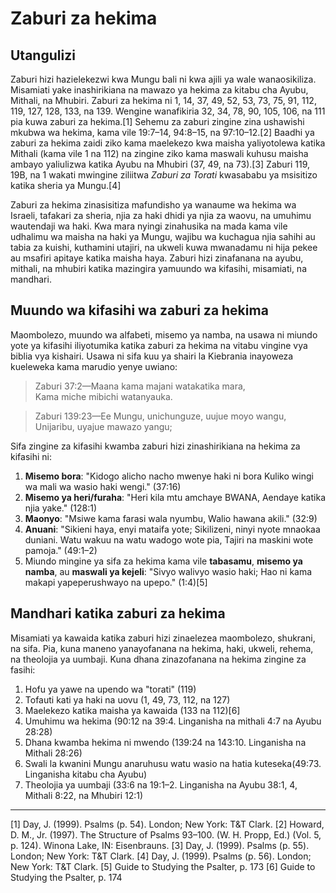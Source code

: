 # Zaburi za hekima

## Utangulizi

Zaburi hizi hazielekezwi kwa Mungu bali ni kwa ajili ya wale wanaosikiliza. Misamiati yake inashirikiana na mawazo ya hekima za kitabu cha Ayubu, Mithali, na Mhubiri. Zaburi za hekima ni 1, 14, 37, 49, 52, 53, 73, 75, 91, 112, 119, 127, 128, 133, na 139. Wengine wanafikiria 32, 34, 78, 90, 105, 106, na 111 pia kuwa zaburi za hekima.[1] Sehemu za zaburi zingine zina ushawishi mkubwa wa hekima, kama vile 19:7–14, 94:8–15, na 97:10–12.[2] Baadhi ya zaburi za hekima zaidi ziko kama maelekezo kwa maisha yaliyotolewa katika Mithali (kama vile 1 na 112) na zingine ziko kama maswali kuhusu maisha ambayo yaliulizwa katika Ayubu na Mhubiri (37, 49, na 73).[3] Zaburi 119, 19B, na 1 wakati mwingine ziliitwa _Zaburi za Torati_ kwasababu ya msisitizo katika sheria ya Mungu.[4]

Zaburi za hekima zinasisitiza mafundisho ya wanaume wa hekima wa Israeli, tafakari za sheria, njia za haki dhidi ya njia za waovu, na umuhimu wautendaji wa haki. Kwa mara nyingi zinahusika na mada kama vile udhalimu wa maisha na haki ya Mungu, wajibu wa kuchagua njia sahihi au tabia za kuishi, kuthamini utajiri, na ukweli kuwa mwanadamu ni hija pekee au msafiri apitaye katika maisha haya. Zaburi hizi zinafanana na ayubu, mithali, na mhubiri katika mazingira yamuundo wa kifasihi, misamiati, na mandhari. 

## Muundo wa kifasihi wa zaburi za hekima

Maombolezo, muundo wa alfabeti, misemo ya namba, na usawa ni miundo yote ya kifasihi iliyotumika katika zaburi za hekima na vitabu vingine vya biblia vya kishairi. Usawa ni sifa kuu ya shairi la Kiebrania inayoweza kueleweka kama marudio yenye uwiano:

> Zaburi 37:2—Maana kama majani watakatika mara,  
> Kama miche mibichi watanyauka.

> Zaburi 139:23—Ee Mungu, unichunguze, uujue moyo wangu,  
> Unijaribu, uyajue mawazo yangu;

Sifa zingine za kifasihi kwamba zaburi hizi zinashirikiana na hekima za kifasihi ni:

1. **Misemo bora**: "Kidogo alicho nacho mwenye haki ni bora Kuliko wingi wa mali wa wasio haki wengi." (37:16)
2. **Misemo ya heri/furaha**: "Heri kila mtu amchaye BWANA, Aendaye katika njia yake." (128:1)
3. **Maonyo**: "Msiwe kama farasi wala nyumbu, Walio hawana akili." (32:9)
4. **Anuani**: "Sikieni haya, enyi mataifa yote; Sikilizeni, ninyi nyote mnaokaa duniani. Watu wakuu na watu wadogo wote pia, Tajiri na maskini wote pamoja." (49:1–2)
5. Miundo mingine ya sifa za hekima kama vile **tabasamu**, **misemo ya namba**, au **maswali ya kejeli**: "Sivyo walivyo wasio haki; Hao ni kama makapi yapeperushwayo na upepo." (1:4)[5]

## Mandhari katika zaburi za hekima

Misamiati ya kawaida katika zaburi hizi zinaelezea maombolezo, shukrani, na sifa. Pia, kuna maneno yanayofanana na hekima, haki, ukweli, rehema, na theolojia ya uumbaji. Kuna dhana zinazofanana na hekima zingine za fasihi:
 
1. Hofu ya yawe na upendo wa "torati" (119)
2. Tofauti kati ya haki na uovu (1, 49, 73, 112, na 127)
3. Maelekezo katika maisha ya kawaida (133 na 112)[6]
4. Umuhimu wa hekima (90:12 na 39:4. Linganisha na mithali 4:7 na Ayubu 28:28)
5. Dhana kwamba hekima ni mwendo (139:24 na 143:10. Linganisha na Mithali 28:26)
6. Swali la kwanini Mungu anaruhusu watu wasio na hatia kuteseka(49:73. Linganisha kitabu cha Ayubu)
7. Theolojia ya uumbaji (33:6 na 19:1–2. Linganisha na Ayubu 38:1, 4, Mithali 8:22, na Mhubiri 12:1)

-------------------------------------------------

[1] Day, J. (1999). Psalms (p. 54). London; New York: T&T Clark.
[2] Howard, D. M., Jr. (1997). The Structure of Psalms 93–100. (W. H. Propp, Ed.) (Vol. 5, p. 124). Winona Lake, IN: Eisenbrauns.
[3] Day, J. (1999). Psalms (p. 55). London; New York: T&T Clark.
[4] Day, J. (1999). Psalms (p. 56). London; New York: T&T Clark.
[5] Guide to Studying the Psalter, p. 173
[6] Guide to Studying the Psalter, p. 174 